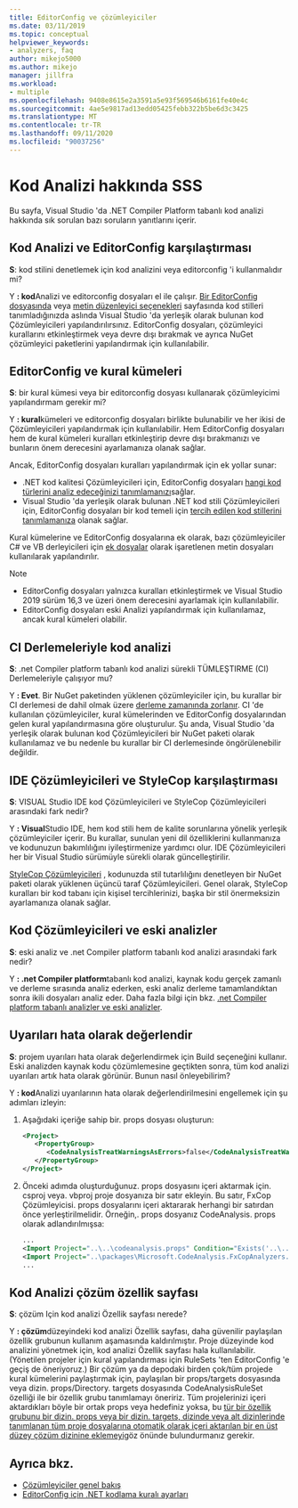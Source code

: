 ```yaml
---
title: EditorConfig ve çözümleyiciler
ms.date: 03/11/2019
ms.topic: conceptual
helpviewer_keywords:
- analyzers, faq
author: mikejo5000
ms.author: mikejo
manager: jillfra
ms.workload:
- multiple
ms.openlocfilehash: 9408e8615e2a3591a5e93f569546b6161fe40e4c
ms.sourcegitcommit: 4ae5e9817ad13edd05425febb322b5be6d3c3425
ms.translationtype: MT
ms.contentlocale: tr-TR
ms.lasthandoff: 09/11/2020
ms.locfileid: "90037256"
---
```

# <a name="code-analysis-faq"></a>Kod Analizi hakkında SSS

Bu sayfa, Visual Studio 'da .NET Compiler Platform tabanlı kod analizi hakkında sık sorulan bazı soruların yanıtlarını içerir.

## <a name="code-analysis-versus-editorconfig"></a>Kod Analizi ve EditorConfig karşılaştırması

**S**: kod stilini denetlemek için kod analizini veya editorconfig 'i kullanmalıdır mi?

Y **: kod**Analizi ve editorconfig dosyaları el ile çalışır. [Bir EditorConfig dosyasında](../ide/editorconfig-code-style-settings-reference.md) veya [metin düzenleyici seçenekleri](../ide/code-styles-and-code-cleanup.md) sayfasında kod stilleri tanımladığınızda aslında Visual Studio 'da yerleşik olarak bulunan kod Çözümleyicileri yapılandırılırsınız. EditorConfig dosyaları, çözümleyici kurallarını etkinleştirmek veya devre dışı bırakmak ve ayrıca NuGet çözümleyici paketlerini yapılandırmak için kullanılabilir.

## <a name="editorconfig-versus-rule-sets"></a>EditorConfig ve kural kümeleri

**S**: bir kural kümesi veya bir editorconfig dosyası kullanarak çözümleyicimi yapılandırmam gerekir mi?

Y **: kural**kümeleri ve editorconfig dosyaları birlikte bulunabilir ve her ikisi de Çözümleyicileri yapılandırmak için kullanılabilir. Hem EditorConfig dosyaları hem de kural kümeleri kuralları etkinleştirip devre dışı bırakmanızı ve bunların önem derecesini ayarlamanıza olanak sağlar.

Ancak, EditorConfig dosyaları kuralları yapılandırmak için ek yollar sunar:

- .NET kod kalitesi Çözümleyicileri için, EditorConfig dosyaları [hangi kod türlerini analiz edeceğinizi tanımlamanızı](fxcop-analyzer-options.md)sağlar.
- Visual Studio 'da yerleşik olarak bulunan .NET kod stili Çözümleyicileri için, EditorConfig dosyaları bir kod temeli için [tercih edilen kod stillerini tanımlamanıza](../ide/editorconfig-code-style-settings-reference.md) olanak sağlar.

Kural kümelerine ve EditorConfig dosyalarına ek olarak, bazı çözümleyiciler C# ve VB derleyicileri için [ek dosyalar](../ide/build-actions.md#build-action-values) olarak işaretlenen metin dosyaları kullanılarak yapılandırılır.

> [!NOTE]
> - EditorConfig dosyaları yalnızca kuralları etkinleştirmek ve Visual Studio 2019 sürüm 16,3 ve üzeri önem derecesini ayarlamak için kullanılabilir.
> - EditorConfig dosyaları eski Analizi yapılandırmak için kullanılamaz, ancak kural kümeleri olabilir.

## <a name="code-analysis-in-ci-builds"></a>CI Derlemeleriyle kod analizi

**S**: .net Compiler platform tabanlı kod analizi sürekli TÜMLEŞTIRME (CI) Derlemeleriyle çalışıyor mu?

Y **: Evet**. Bir NuGet paketinden yüklenen çözümleyiciler için, bu kurallar bir CI derlemesi de dahil olmak üzere [derleme zamanında zorlanır](roslyn-analyzers-overview.md#build-errors). CI 'de kullanılan çözümleyiciler, kural kümelerinden ve EditorConfig dosyalarından gelen kural yapılandırmasına göre oluşturulur. Şu anda, Visual Studio 'da yerleşik olarak bulunan kod Çözümleyicileri bir NuGet paketi olarak kullanılamaz ve bu nedenle bu kurallar bir CI derlemesinde öngörülenebilir değildir.

## <a name="ide-analyzers-versus-stylecop"></a>IDE Çözümleyicileri ve StyleCop karşılaştırması

**S**: VISUAL Studio IDE kod Çözümleyicileri ve StyleCop Çözümleyicileri arasındaki fark nedir?

Y **: Visual**Studio IDE, hem kod stili hem de kalite sorunlarına yönelik yerleşik çözümleyiciler içerir. Bu kurallar, sunulan yeni dil özelliklerini kullanmanıza ve kodunuzun bakımlılığını iyileştirmenize yardımcı olur. IDE Çözümleyicileri her bir Visual Studio sürümüyle sürekli olarak güncelleştirilir.

[StyleCop Çözümleyicileri](https://github.com/DotNetAnalyzers/StyleCopAnalyzers) , kodunuzda stil tutarlılığını denetleyen bir NuGet paketi olarak yüklenen üçüncü taraf Çözümleyicileri. Genel olarak, StyleCop kuralları bir kod tabanı için kişisel tercihlerinizi, başka bir stil önermeksizin ayarlamanıza olanak sağlar.

## <a name="code-analyzers-versus-legacy-analysis"></a>Kod Çözümleyicileri ve eski analizler

**S**: eski analiz ve .net Compiler platform tabanlı kod analizi arasındaki fark nedir?

Y **: .net Compiler platform**tabanlı kod analizi, kaynak kodu gerçek zamanlı ve derleme sırasında analiz ederken, eski analiz derleme tamamlandıktan sonra ikili dosyaları analiz eder. Daha fazla bilgi için bkz. [.net Compiler platform tabanlı analizler ve eski analizler](../code-quality/fxcop-analyzers-faq.md#whats-the-difference-between-legacy-fxcop-and-fxcop-analyzers).

## <a name="treat-warnings-as-errors"></a>Uyarıları hata olarak değerlendir

**S**: projem uyarıları hata olarak değerlendirmek için Build seçeneğini kullanır. Eski analizden kaynak kodu çözümlemesine geçtikten sonra, tüm kod analizi uyarıları artık hata olarak görünür. Bunun nasıl önleyebilirim?

Y **: kod**Analizi uyarılarının hata olarak değerlendirilmesini engellemek için şu adımları izleyin:

  1. Aşağıdaki içeriğe sahip bir. props dosyası oluşturun:

     ```xml
     <Project>
        <PropertyGroup>
           <CodeAnalysisTreatWarningsAsErrors>false</CodeAnalysisTreatWarningsAsErrors>
        </PropertyGroup>
     </Project>
     ```

  2. Önceki adımda oluşturduğunuz. props dosyasını içeri aktarmak için. csproj veya. vbproj proje dosyanıza bir satır ekleyin. Bu satır, FxCop Çözümleyicisi. props dosyalarını içeri aktararak herhangi bir satırdan önce yerleştirilmelidir. Örneğin,. props dosyanız CodeAnalysis. props olarak adlandırılmışsa:

     ```xml
     ...
     <Import Project="..\..\codeanalysis.props" Condition="Exists('..\..\codeanalysis.props')" />
     <Import Project="..\packages\Microsoft.CodeAnalysis.FxCopAnalyzers.2.6.5\build\Microsoft.CodeAnalysis.FxCopAnalyzers.props" Condition="Exists('..\packages\Microsoft.CodeAnalysis.FxCopAnalyzers.2.6.5\build\Microsoft.CodeAnalysis.FxCopAnalyzers.props')" />
     ...
     ```

## <a name="code-analysis-solution-property-page"></a>Kod Analizi çözüm özellik sayfası

**S**: çözüm Için kod analizi Özellik sayfası nerede?

Y **: çözüm**düzeyindeki kod analizi Özellik sayfası, daha güvenilir paylaşılan özellik grubunun kullanım aşamasında kaldırılmıştır. Proje düzeyinde kod analizini yönetmek için, kod analizi Özellik sayfası hala kullanılabilir. (Yönetilen projeler için kural yapılandırması için RuleSets 'ten EditorConfig 'e geçiş de öneriyoruz.)  Bir çözüm ya da depodaki birden çok/tüm projede kural kümelerini paylaştırmak için, paylaşılan bir props/targets dosyasında veya dizin. props/Directory. targets dosyasında CodeAnalysisRuleSet özelliği ile bir özellik grubu tanımlamayı öneririz. Tüm projelerinizi içeri aktardıkları böyle bir ortak props veya hedefiniz yoksa, bu [tür bir özellik grubunu bir dizin. props veya bir dizin. targets, dizinde veya alt dizinlerinde tanımlanan tüm proje dosyalarına otomatik olarak içeri aktarılan bir en üst düzey çözüm dizinine eklemeyi](../msbuild/customize-your-build.md)göz önünde bulundurmanız gerekir.

## <a name="see-also"></a>Ayrıca bkz.

- [Çözümleyiciler genel bakış](roslyn-analyzers-overview.md)
- [EditorConfig için .NET kodlama kuralı ayarları](../ide/editorconfig-code-style-settings-reference.md)